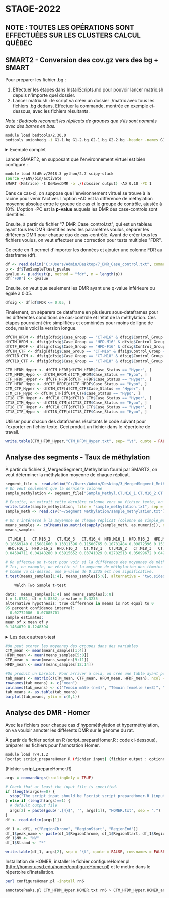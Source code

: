 # STAGE-2022

## NOTE : TOUTES LES OPÉRATIONS SONT EFFECTUÉES SUR LES CLUSTERS CALCUL QUÉBEC

## SMART2 - Conversion des cov.gz vers des bg + SMART

Pour préparer les fichier .bg :

1) Effectuer les étapes dans InstallScripts.md pour pouvoir lancer matrix.sh depuis n'importe quel dossier. 
2) Lancer matrix.sh : le script va créer un dossier ./matrix avec tous les fichiers .bg dedans. Effectuer la commande, montrée en exemple ci-dessous, avec les fichiers résultants.

_Note : Bedtools reconnait les réplicats de groupes que s'ils sont nommés avec des barres en bas._ 

```bash
module load bedtools/2.30.0
bedtools unionbedg -i G1-1.bg G1-2.bg G2-1.bg G2-2.bg -header -names G1_1 G1_2 G2_1 G2_2 -filler - > MethylMatrix.txt &
```

<details>
  <summary>Exemple complet</summary>
  
Pipeline du labo + Genpipes
  
  ```bash
module load bedtools/2.30.0
bedtools unionbedg -i CT-M16-1.bg CT-M16-2.bg CT-M16-3.bg CT-M16-4.bg HFD-M16-1.bg HFD-M16-2.bg HFD-M16-3.bg HFD-M16-4.bg CT-F16-1.bg CT-F16-2.bg CT-F16-3.bg HFD-F16-1.bg HFD-F16-2.bg HFD-F16-3.bg CT-M18-1.bg CT-M18-2.bg CT-M18-3.bg CT-M18-4.bg -header -names CT-M16_1 CT-M16_2 CT-M16_3 CT-M16_4 HFD-M16_1 HFD-M16_2 HFD-M16_3 HFD-M16_4 CT-F16_1 CT-F16_2 CT-F16_3 HFD-F16_1 HFD-F16_2 HFD-F16_3 CT-M18_1 CT-M18_2 CT-M18_3 CT-M18-4 -filler - > MethylMatrix.txt &
```

</details>

Lancer SMART2, en supposant que l'environnement virtuel est bien configuré :

```bash
module load StdEnv/2018.3 python/2.7 scipy-stack
source ~/ENV/bin/activate
SMART (Matrice) -t DeNovoDMR -o ./(dossier output) -AD 0.10 -PC 1
```

Dans ce cas-ci, on suppose que l'environnement virtuel se trouve à la racine pour venir l'activer. L'option -AD est la différence de méthylation moyenne absolue entre le groupe de cas et le groupe de contrôle, ajustée à 10%. L'option -PC est la **p-value** auquels les DMR des case-controls sont identifiés.

Ensuite, à partir du fichier "7_DMR_Case_control.txt", qui est un tableau ayant tous les DMR identifiés avec les paramètres voulus, séparer les différents DMR pour chaque duo de cas-contrôle. Avant de créer tous les fichiers voulus, on veut effectuer une correction pour tests multiples "FDR".

Ce code en R permet d'importer les données et ajouter une colonne FDR au dataframe (df). 

```R
df <- read.delim("C:/Users/Admin/Desktop/7_DMR_Case_control.txt", comment.char="#")
p <- df$TwoSampleTtest_pvalue
qvalue <- p.adjust(p, method = "fdr", n = length(p))
df['FDR'] <- qvalue
```

Ensuite, on veut que seulement les DMR ayant une q-value inférieure ou égale à 0.05. 

```R
dfsig <- df[df$FDR <= 0.05, ]
```

Finalement, on séparera ce dataframe en plusieurs sous-dataframes pour les différentes conditions de cas-contrôle et l'état de la méthylation. Ces étapes pourraient être simplifiées et combinées pour moins de ligne de code, mais voici la version longue. 

```R
dfCTM_HFDM <- dfsig[dfsig$Case_Group == "CT-M16" & dfsig$Control_Group == "HFD-M16", ]
dfCTM_HFDM <- dfsig[dfsig$Case_Group == "HFD-M16" & dfsig$Control_Group == "CT-M16", ]
dfCTF_HFDF <- dfsig[dfsig$Case_Group == "HFD-F16" & dfsig$Control_Group == "CT-F16", ]
dfCTM_CTF <- dfsig[dfsig$Case_Group == "CT-M16" & dfsig$Control_Group == "CT-F16", ]
dfCT18_CTM <- dfsig[dfsig$Case_Group == "CT-M18" & dfsig$Control_Group == "CT-M16", ]
dfCT18_CTF <- dfsig[dfsig$Case_Group == "CT-M18" & dfsig$Control_Group == "CT-F16", ]

CTM_HFDM_Hyper <- dfCTM_HFDM[dfCTM_HFDM$Case_Status == "Hyper", ]
CTM_HFDM_Hypo <- dfCTM_HFDM[dfCTM_HFDM$Case_Status == "Hypo", ]
CTF_HFDF_Hyper <- dfCTF_HFDF[dfCTF_HFDF$Case_Status == "Hyper", ]
CTF_HFDF_Hypo <- dfCTF_HFDF[dfCTF_HFDF$Case_Status == "Hypo", ]
CTM_CTF_Hyper <- dfCTM_CTF[dfCTM_CTF$Case_Status == "Hyper", ]
CTM_CTF_Hypo <- dfCTM_CTF[dfCTM_CTF$Case_Status == "Hypo", ]
CT18_CTM_Hyper <- dfCT18_CTM[dfCT18_CTM$Case_Status == "Hyper", ]
CT18_CTM_Hypo <- dfCT18_CTM[dfCT18_CTM$Case_Status == "Hypo", ]
CT18_CTF_Hyper <- dfCT18_CTF[dfCT18_CTF$Case_Status == "Hyper", ]
CT18_CTF_Hypo <- dfCT18_CTF[dfCT18_CTF$Case_Status == "Hypo", ]
```

Utiliser pour chacun des dataframes résultants le code suivant pour l'exporter en fichier texte. Ceci produit un fichier dans le répertoire de travail.

```R
write.table(CTM_HFDM_Hyper,"CTM_HFDM_Hyper.txt", sep= "\t", quote = FALSE)
```

## Analyse des segments - Taux de méthylation
À partir du fichier 3_MergedSegment_Methylation fourni par SMART2, on veut déterminer la méthylation moyenne de chaque réplicat.

```R
segment_file <- read.delim("C:/Users/Admin/Desktop/3_MergedSegment_Methylation.txt", comment.char="#")
# On veut seulement que la dernière colonne
sample_methylation <- segment_file["Sample_Methyl.CT.M16_1.CT.M16_2.CT.M16_3.CT.M16_4.HFD.M16_1.HFD.M16_2.HFD.M16_3.HFD.M16_4.CT.F16_1.CT.F16_2.CT.F16_3.HFD.F16_1.HFD.F16_2.HFD.F16_3.CT.M18_1.CT.M18_2.CT.M18_3.CT.M18_4"]

# Ensuite, on extrait cette dernière colonne vers un fichier texte, on re-importe les données sous forme de fichier csv 
write.table(sample_methylation, file = "sample_methylation.txt", sep = "\t", quote = FALSE, row.names = FALSE)
sample_meth <- read.csv("~/Segment Methylation/sample_methylation.txt")

# On s'intéresse à la moyennne de chaque replicat (colonne de simple_meth)
means_samples <- colMeans(as.matrix(sapply(sample_meth, as.numeric)), na.rm = TRUE)
means_samples

 CT.M16_1   CT.M16_2   CT.M16_3   CT.M16_4  HFD.M16_1  HFD.M16_2  HFD.M16_3  HFD.M16_4   CT.F16_1   CT.F16_2   CT.F16_3 
0.18669140 0.15081660 0.13311596 0.11500765 0.10781484 0.09872396 0.15331439 0.13950453 0.08410354 0.04107823 0.03127384 
 HFD.F16_1  HFD.F16_2  HFD.F16_3   CT.M18_1   CT.M18_2   CT.M18_3   CT.M18_4 
0.04584711 0.04148280 0.03915652 0.03741029 0.02782513 0.05099672 0.04286993 

# On effectue un t-test pour voir si la différence des moyennes de méthylation des deux groupes est significativement différente. 
# Ici, en exemple, on vérifie si la moyenne de méthylation des témoins mâles (1 à 4) est différente des traitement HFD mâles (5 à 8). 
# Comme vu ci-dessus, une p-value de 0.3235 est non significative. 
t.test(means_samples[1:4], means_samples[5:8], alternative = "two.sided", var.equal = FALSE)

	Welch Two Sample t-test

data:  means_samples[1:4] and means_samples[5:8]
t = 1.0781, df = 5.8352, p-value = 0.3235
alternative hypothesis: true difference in means is not equal to 0
95 percent confidence interval:
 -0.02772006  0.07085701
sample estimates:
mean of x mean of y 
0.1464079 0.1248394 
```

<details>
  <summary>Les deux autres t-test</summary>
  
Témoins femelles (9 à 11) vs. Traitement HFD femelles (12 à 14) & Témoins mâles (1 à 4) vs. Témoins femelles (9 à 11)
  
  ```R
> t.test(means_samples[9:11], means_samples[12:14], alternative = "two.sided", var.equal = FALSE)

	Welch Two Sample t-test

data:  means_samples[9:11] and means_samples[12:14]
t = 0.61127, df = 2.0584, p-value = 0.6017
alternative hypothesis: true difference in means is not equal to 0
95 percent confidence interval:
 -0.05844882  0.07842827
sample estimates:
 mean of x  mean of y 
0.05215187 0.04216214 

> t.test(means_samples[1:4], means_samples[9:11], alternative = "two.sided", var.equal = FALSE)

	Welch Two Sample t-test

data:  means_samples[1:4] and means_samples[9:11]
t = 4.2281, df = 4.6726, p-value = 0.009584
alternative hypothesis: true difference in means is not equal to 0
95 percent confidence interval:
 0.03572113 0.15279093
sample estimates:
 mean of x  mean of y 
0.14640790 0.05215187
```

</details>

```R
#On peut storer les moyennes des groupes dans des variables 
CTM_mean <- mean(means_samples[1:4])
HFDM_mean <- mean(means_samples[5:8])
CTF_mean <- mean(means_samples[9:11])
HFDF_mean <- mean(means_samples[12:14])

#On produit un barplot. Pour arriver à cela, on crée une table ayant pour colonne chaque échantillon. 
tab_means <- matrix(c(CTM_mean, CTF_mean, HFDM_mean, HFDF_mean), ncol = 4, byrow = TRUE)
rownames(tab_means) <- c("mean")
colnames(tab_means) <- c("Témoin mâle (n=4)", "Témoin femelle (n=3)", "HFD mâle (n=4)", "HFD femelle (n=3)")
tab_means <- as.table(tab_means)
barplot(tab_means, ylim = c(0,1))

```

## Analyse des DMR - Homer
Avec les fichiers pour chaque cas d'hypométhylation et hyperméthylation, on va vouloir annoter les différents DMR sur le génome du rat. 

À partir du fichier script en R (script_prepareHomer.R : code ci-dessous), préparer les fichiers pour l'annotation Homer. 

```bash
module load r/4.1.2
Rscript script_prepareHomer.R (fichier input) (fichier output : optionnel)
```

(Fichier script_prepareHomer.R)
```R
args = commandArgs(trailingOnly = TRUE)

# Check that at least the input file is specified.
if (length(args)==0) {
  stop("The script input should be Rscript script_prepareHomer.R (input file : required) (output file name : optional)", call.=FALSE)
} else if (length(args)==1) {
  # default output file
  args[2] = paste(gsub('.{4}$', '', args[1]), "HOMER.txt", sep = ".")
}
df <- read.delim(args[1])

df_1 <- df[, c("RegionChrome", "RegionStart", "RegionEnd")]
df_1$peak_name <- paste(df_1$RegionChrome, df_1$RegionStart, df_1$RegionEnd, sep = "_")
df_1$NV <- "NV"
df_1$Strand <- "*"

write.table(df_1, args[2], sep = "\t", quote = FALSE, row.names = FALSE, col.names = FALSE)
```
Installation de HOMER, installer le fichier configureHomer.pl (http://homer.ucsd.edu/homer/configureHomer.pl) et le mettre dans le répertoire d'installation.

```bash
perl configureHomer.pl -install rn6
```

```bash
annotatePeaks.pl CTM_HFDM_Hyper.HOMER.txt rn6 > CTM_HFDM_Hyper.HOMER_annotated.txt
```
